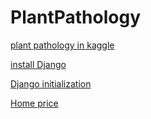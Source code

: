 # PlantPathology

[plant pathology in kaggle](https://www.kaggle.com/c/plant-pathology-2020-fgvc7)

[install Django](https://docs.djangoproject.com/en/3.0/topics/install/#installing-official-release)

[Django initialization](https://docs.djangoproject.com/en/3.0/intro/tutorial01/)

[Home price](https://www.kaggle.com/c/house-prices-advanced-regression-techniques)


